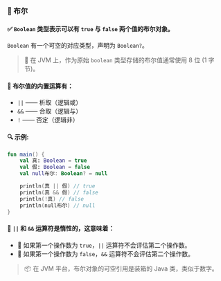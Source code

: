 ### 🔄 布尔

#### ✅ `Boolean` 类型表示可以有 `true` 与 `false` 两个值的布尔对象。

`Boolean` 有一个可空的对应类型，声明为 `Boolean?`。

> 💾 在 JVM 上，作为原始 `boolean` 类型存储的布尔值通常使用 8 位 (1 字节)。

#### 🧮 布尔值的内置运算有：

- `||` —— 析取（逻辑或）
- `&&` —— 合取（逻辑与）
- `!` —— 否定（逻辑非）

#### 🔍 示例:

```kotlin
fun main() {
    val 真: Boolean = true
    val 假: Boolean = false
    val null布尔: Boolean? = null

    println(真 || 假) // true
    println(真 && 假) // false
    println(!真) // false
    println(null布尔) // null
}
```

#### 🦥 `||` 和 `&&` 运算符是惰性的，这意味着：

- 🚫 如果第一个操作数为 `true`，`||` 运算符不会评估第二个操作数。
- 🚫 如果第一个操作数为 `false`，`&&` 运算符不会评估第二个操作数。

> 📦 在 JVM 平台，布尔对象的可空引用是装箱的 Java 类，类似于数字。